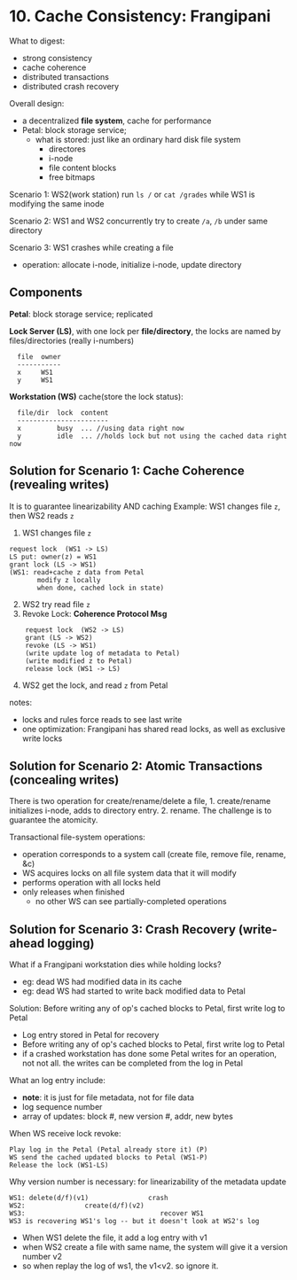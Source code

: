 # 10. Cache Consistency: Frangipani

What to digest:
- strong consistency
- cache coherence
- distributed transactions
- distributed crash recovery


Overall design:
- a decentralized **file system**, cache for performance
- Petal: block storage service;
  + what is stored: just like an ordinary hard disk file system
    * directores
    * i-node
    * file content blocks
    * free bitmaps


Scenario 1:
WS2(work station) run `ls /` or `cat /grades`
while WS1 is modifying the same inode


Scenario 2:
WS1 and WS2 concurrently try to create `/a`, `/b` under same directory


Scenario 3:
WS1 crashes while creating a file
- operation: allocate i-node, initialize i-node, update directory



## Components

**Petal**: block storage service; replicated

**Lock Server (LS)**, with one lock per **file/directory**, the locks are named by files/directories (really i-numbers)
```
  file  owner
  -----------
  x     WS1
  y     WS1
```


**Workstation (WS)** cache(store the lock status):
```
  file/dir  lock  content
  -----------------------
  x         busy  ... //using data right now
  y         idle  ... //holds lock but not using the cached data right now
```  


## Solution for Scenario 1: Cache Coherence (revealing writes)
It is to guarantee linearizability AND caching
Example: WS1 changes file `z`, then WS2 reads `z`

1. WS1 changes file `z`
```
request lock  (WS1 -> LS)
LS put: owner(z) = WS1
grant lock (LS -> WS1)
(WS1: read+cache z data from Petal
       modify z locally
       when done, cached lock in state)
```  
2. WS2 try read file `z`       
3. Revoke Lock: **Coherence Protocol Msg**
```
    request lock  (WS2 -> LS)
    grant (LS -> WS2)
    revoke (LS -> WS1)
    (write update log of metadata to Petal)
    (write modified z to Petal)
    release lock (WS1 -> LS)
```
4. WS2 get the lock, and read `z` from Petal


notes:
- locks and rules force reads to see last write
- one optimization: Frangipani has shared read locks, as well as exclusive write locks



## Solution for Scenario 2: Atomic Transactions (concealing writes)
There is two operation for create/rename/delete a file, 1. create/rename initializes i-node, adds to directory entry. 2. rename. The challenge is to guarantee the atomicity.

Transactional file-system operations:
- operation corresponds to a system call (create file, remove file, rename, &c)
- WS acquires locks on all file system data that it will modify
- performs operation with all locks held
- only releases when finished
  + no other WS can see partially-completed operations


## Solution for Scenario 3: Crash Recovery (write-ahead logging)
What if a Frangipani workstation dies while holding locks?
  + eg: dead WS had modified data in its cache
  + eg: dead WS had started to write back modified data to Petal


Solution: Before writing any of op's cached blocks to Petal, first write log to Petal
  + Log entry stored in Petal for recovery
  + Before writing any of op's cached blocks to Petal, first write log to Petal
  + if a crashed workstation has done some Petal writes for an operation, not not all. the writes can be completed from the log in Petal


What an log entry include:
  + **note**: it is just for file metadata, not for file data
  + log sequence number
  + array of updates: block #, new version #, addr, new bytes

When WS receive lock revoke:
```
Play log in the Petal (Petal already store it) (P)
WS send the cached updated blocks to Petal (WS1-P)
Release the lock (WS1-LS)
```  


Why version number is necessary: for linearizability of the metadata update
```
WS1: delete(d/f)(v1)               crash
WS2:               create(d/f)(v2)
WS3:                                  recover WS1
WS3 is recovering WS1's log -- but it doesn't look at WS2's log
```
- When WS1 delete the file, it add a log entry with v1
- when WS2 create a file with same name, the system will give it a version number v2
- so when replay the log of ws1, the v1<v2. so ignore it.
